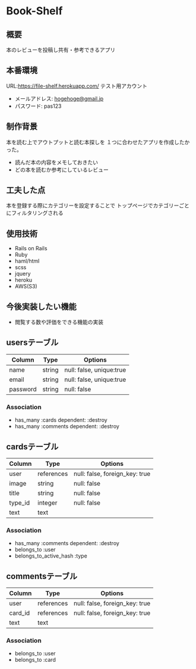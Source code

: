 # Book-Shelf
## 概要
本のレビューを投稿し共有・参考できるアプリ

## 本番環境
URL:https://file-shelf.herokuapp.com/
テスト用アカウント
- メールアドレス: hogehoge@gmail.jp
- パスワード: pas123

## 制作背景
本を読む上でアウトプットと読む本探しを
１つに合わせたアプリを作成したかった。

- 読んだ本の内容をメモしておきたい
- どの本を読むか参考にしているレビュー

## 工夫した点
本を登録する際にカテゴリーを設定することで
トップページでカテゴリーごとにフィルタリングされる

## 使用技術
- Rails on Rails
- Ruby
- haml/html
- scss
- jquery
- heroku
- AWS(S3)

## 今後実装したい機能
- 閲覧する数や評価をできる機能の実装

## usersテーブル

|Column|Type|Options|
|------|----|-------|
|name|string|null: false, unique:true|
|email|string|null: false, unique:true|
|password|string|null: false|

### Association
- has_many :cards dependent: :destroy
- has_many :comments dependent: :destroy

## cardsテーブル

|Column|Type|Options|
|------|----|-------|
|user|references|null: false, foreign_key: true|
|image|string|null: false|
|title|string|null: false|
|type_id|integer|null: false|
|text|text||


### Association
- has_many :comments dependent: :destroy
- belongs_to :user
- belongs_to_active_hash :type

## commentsテーブル

|Column|Type|Options|
|------|----|-------|
|user|references|null: false, foreign_key: true|
|card_id|references|null: false, foreign_key: true|
|text|text||

### Association
- belongs_to :user
- belongs_to :card
